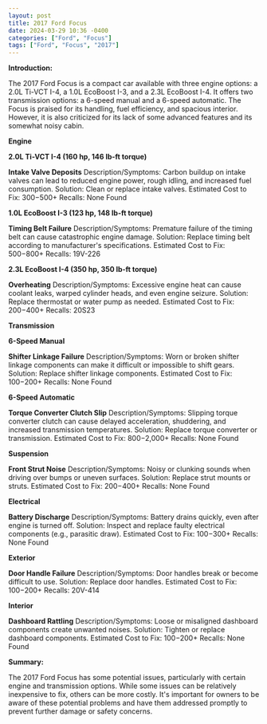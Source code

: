 ```yaml
---
layout: post
title: 2017 Ford Focus
date: 2024-03-29 10:36 -0400
categories: ["Ford", "Focus"]
tags: ["Ford", "Focus", "2017"]
---
```

**Introduction:**

The 2017 Ford Focus is a compact car available with three engine options: a 2.0L Ti-VCT I-4, a 1.0L EcoBoost I-3, and a 2.3L EcoBoost I-4. It offers two transmission options: a 6-speed manual and a 6-speed automatic. The Focus is praised for its handling, fuel efficiency, and spacious interior. However, it is also criticized for its lack of some advanced features and its somewhat noisy cabin.

**Engine**

**2.0L Ti-VCT I-4 (160 hp, 146 lb-ft torque)**

**Intake Valve Deposits**
Description/Symptoms: Carbon buildup on intake valves can lead to reduced engine power, rough idling, and increased fuel consumption.
Solution: Clean or replace intake valves.
Estimated Cost to Fix: $300-$500+
Recalls: None Found

**1.0L EcoBoost I-3 (123 hp, 148 lb-ft torque)**

**Timing Belt Failure**
Description/Symptoms: Premature failure of the timing belt can cause catastrophic engine damage.
Solution: Replace timing belt according to manufacturer's specifications.
Estimated Cost to Fix: $500-$800+
Recalls: 19V-226

**2.3L EcoBoost I-4 (350 hp, 350 lb-ft torque)**

**Overheating**
Description/Symptoms: Excessive engine heat can cause coolant leaks, warped cylinder heads, and even engine seizure.
Solution: Replace thermostat or water pump as needed.
Estimated Cost to Fix: $200-$400+
Recalls: 20S23

**Transmission**

**6-Speed Manual**

**Shifter Linkage Failure**
Description/Symptoms: Worn or broken shifter linkage components can make it difficult or impossible to shift gears.
Solution: Replace shifter linkage components.
Estimated Cost to Fix: $100-$200+
Recalls: None Found

**6-Speed Automatic**

**Torque Converter Clutch Slip**
Description/Symptoms: Slipping torque converter clutch can cause delayed acceleration, shuddering, and increased transmission temperatures.
Solution: Replace torque converter or transmission.
Estimated Cost to Fix: $800-$2,000+
Recalls: None Found

**Suspension**

**Front Strut Noise**
Description/Symptoms: Noisy or clunking sounds when driving over bumps or uneven surfaces.
Solution: Replace strut mounts or struts.
Estimated Cost to Fix: $200-$400+
Recalls: None Found

**Electrical**

**Battery Discharge**
Description/Symptoms: Battery drains quickly, even after engine is turned off.
Solution: Inspect and replace faulty electrical components (e.g., parasitic draw).
Estimated Cost to Fix: $100-$300+
Recalls: None Found

**Exterior**

**Door Handle Failure**
Description/Symptoms: Door handles break or become difficult to use.
Solution: Replace door handles.
Estimated Cost to Fix: $100-$200+
Recalls: 20V-414

**Interior**

**Dashboard Rattling**
Description/Symptoms: Loose or misaligned dashboard components create unwanted noises.
Solution: Tighten or replace dashboard components.
Estimated Cost to Fix: $100-$200+
Recalls: None Found

**Summary:**

The 2017 Ford Focus has some potential issues, particularly with certain engine and transmission options. While some issues can be relatively inexpensive to fix, others can be more costly. It's important for owners to be aware of these potential problems and have them addressed promptly to prevent further damage or safety concerns.
